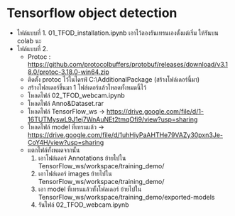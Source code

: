 # Tensorflow object detection

- ไฟล์แบบที่ 1. 01_TFOD_installation.ipynb เอาไว้ลองรันเทรนเองตั้งแต่เริ่ม ให้รันบน colab นะ
- ไฟล์แบบที่ 2.
  - Protoc : https://github.com/protocolbuffers/protobuf/releases/download/v3.18.0/protoc-3.18.0-win64.zip
  - ติดตั้ง protoc ไว้ในไดรฟ์ C:\\AdditionalPackage (สร้างโฟล์เดอร์นี้มา)
  - สร้างโฟลเดอร์ขึ้นมา 1 โฟล์เดอร์แล้วโหลดทั้งหมดนี้ไว้
  - โหลดไฟล์ 02_TFOD_webcam.ipynb 
  - โหลดไฟล์ Anno&Dataset.rar
  - โหลดไฟล์ TensorFlow_ws -> https://drive.google.com/file/d/1-16TUTMyswL9J1ej7WnAuNEt2tmqOfi9/view?usp=sharing
  - โหลดไฟล์ model ที่เทรนแล้ว -> https://drive.google.com/file/d/1uhHiyPaAHTHe79VAZy30pxn3Je-CoY4H/view?usp=sharing
  - แตกไฟล์ทั้งหมดจากนั้น
    1. เอาโฟล์เดอร์ Annotations ย้ายไปใน TensorFlow_ws/workspace/training_demo/
    2. เอาโฟล์เดอร์ images ย้ายไปใน TensorFlow_ws/workspace/training_demo/
    3. เอา model ที่เทรนแล้วทั้งโฟลเดอร์ ย้ายไปใน TensorFlow_ws/workspace/training_demo/exported-models
    4. รันไฟล์ 02_TFOD_webcam.ipynb
